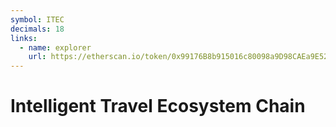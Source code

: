 ```yaml
---
symbol: ITEC
decimals: 18
links:
  - name: explorer
    url: https://etherscan.io/token/0x99176B8b915016c80098a9D98CAEa9E52FC30134
---
```


# Intelligent Travel Ecosystem Chain
